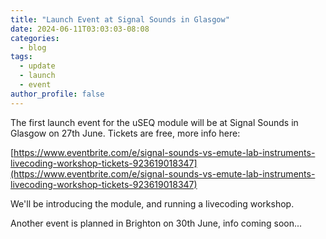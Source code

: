 ```yaml
---
title: "Launch Event at Signal Sounds in Glasgow"
date: 2024-06-11T03:03:03-08:08
categories:
  - blog
tags:
  - update
  - launch
  - event  
author_profile: false
---
```


The first launch event for the uSEQ module will be at Signal Sounds in Glasgow on 27th June.  Tickets are free,  more info here:

[https://www.eventbrite.com/e/signal-sounds-vs-emute-lab-instruments-livecoding-workshop-tickets-923619018347](https://www.eventbrite.com/e/signal-sounds-vs-emute-lab-instruments-livecoding-workshop-tickets-923619018347)

We'll be introducing the module, and running a livecoding workshop.

Another event is planned in Brighton on 30th June, info coming soon...
